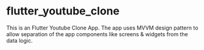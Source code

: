 # flutter_youtube_clone
This is an Flutter Youtube Clone App.  The app uses MVVM design pattern to allow separation of the app components like screens &amp; widgets from the data logic.
